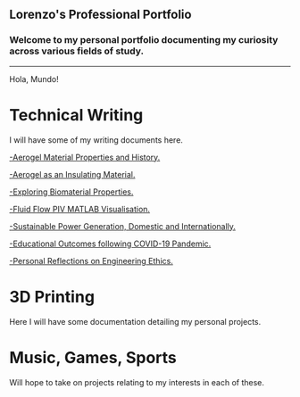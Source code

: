 ## Lorenzo's Professional Portfolio
### Welcome to my personal portfolio documenting my curiosity across various fields of study.
---
Hola, Mundo! 

# Technical Writing
I will have some of my writing documents here.

<a href="pdf/aerogels_history_applications.pdf" target="_blank">-Aerogel Material Properties and History.</a>


<a href="pdf/ME-16%20Final%20Project.pdf" target="_blank">-Aerogel as an Insulating Material.</a>
  
  
<a href="pdf/BioMaterials%20Report.pdf" target="_blank">-Exploring Biomaterial Properties.</a>


<a href="pdf/Fluids%20Report.pdf" target="_blank">-Fluid Flow PIV MATLAB Visualisation.</a>


<a href="pdf/Lorenzo%20Salgado%20-%20HW%20%234%20(1).pdf" target="_blank">-Sustainable Power Generation, Domestic and Internationally.</a>
  
  
<a href="pdf/LS_Homework_HW5%20(1).pdf" target="_blank">-Educational Outcomes following COVID-19 Pandemic.</a>


<a href="pdf/Lorenzo_Salgado_HW3%20(1).pdf" target="_blank">-Personal Reflections on Engineering Ethics.</a>


# 3D Printing
Here I will have some documentation detailing my personal projects.

# Music, Games, Sports
Will hope to take on projects relating to my interests in each of these.

<!--
---
<p style="font-size:11px">Page template forked from <a href="https://github.com/evanca/quick-portfolio">evanca</a></p>
<!-- Remove above link if you don't want to attibute -->
